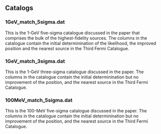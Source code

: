 ## Catalogs

### 1GeV_match_5sigma.dat
This is the 1-GeV five-sigma catalogue discussed in the paper that comprises the bulk of the highest-fidelity sources.  The columns in the catalogue contain the initial determinination of the likelihood, the improved position and the nearest source in the Third Fermi Catalogue.

### 1GeV_match_3sigma.dat

This is the 1-GeV three-sigma catalogue discussed in the paper.  The columns in the catalogue contain the initial determinination but no improvement of the position, and the nearest source in the Third Fermi Catalogue.

### 100MeV_match_5sigma.dat

This is the 100-MeV five-sigma catalogue discussed in the paper.  The columns in the catalogue contain the initial determinination but no improvement of the position, and the nearest source in the Third Fermi Catalogue.

